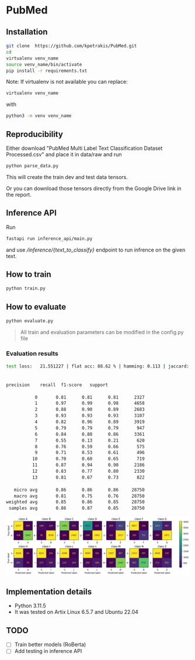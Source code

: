 # PubMed

## Installation

```bash
git clone  https://github.com/kpetrakis/PubMed.git
cd 
virtualenv venv_name
source venv_name/bin/activate
pip install -r requirements.txt
```

Note: If virtualenv is not available you can replace:

```bash
virtualenv venv_name
```

with

```bash
python3 -m venv venv_name
```

## Reproducibility

Either download "PubMed Multi Label Text Classification Dataset Processed.csv" and place it in data/raw and run 

```bash
python parse_data.py
```

This will create the train dev and test data tensors.

Or you can download those tensors directly from the Google Drive link in the report.

## Inference API

Run

```bash
fastapi run inference_api/main.py
```

and use */inference/{text_to_classify}* endpoint to run infrence on the given text.


## How to train 

```bash
python train.py
```

## How to evaluate

```bash
python evaluate.py
```

> All train and evaluation parameters can be modified in the config.py file

### Evaluation results

```bash
test loss:   21.551227 | flat acc: 88.62 % | hamming: 0.113 | jaccard: 0.765 | zero one loss: 0.802 | f1 score: 0.853


precision    recall  f1-score   support

           0       0.81      0.81      0.81      2327
           1       0.97      0.99      0.98      4658
           2       0.88      0.90      0.89      2683
           3       0.93      0.93      0.93      3107
           4       0.82      0.96      0.89      3919
           5       0.79      0.79      0.79       947
           6       0.84      0.88      0.86      3361
           7       0.55      0.13      0.21       620
           8       0.76      0.59      0.66       575
           9       0.71      0.53      0.61       496
          10       0.70      0.60      0.65       719
          11       0.87      0.94      0.90      2186
          12       0.83      0.77      0.80      2330
          13       0.81      0.67      0.73       822

   micro avg       0.86      0.86      0.86     28750
   macro avg       0.81      0.75      0.76     28750
weighted avg       0.85      0.86      0.85     28750
 samples avg       0.86      0.87      0.85     28750

```

![Confusion matrices per class](images/cm.png)

## Implementation details

- Python 3.11.5  
- It was tested on Artix Linux 6.5.7 and Ubuntu 22.04

## TODO

- [ ] Train better models (RoBerta)
- [ ] Add testing in inference API